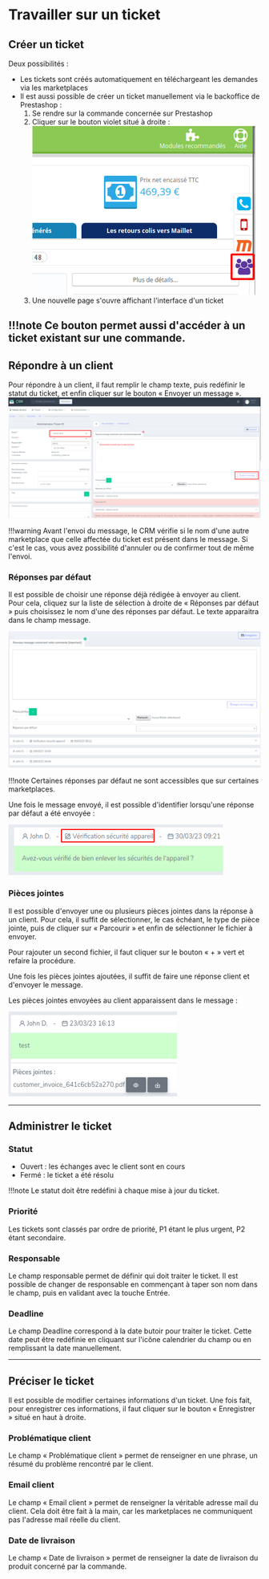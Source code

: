 # Travailler sur un ticket

## Créer un ticket

Deux possibilités :

* Les tickets sont créés automatiquement en téléchargeant les demandes via les marketplaces
* Il est aussi possible de créer un ticket manuellement via le backoffice de Prestashop :
    1. Se rendre sur la commande concernée sur Prestashop
    2. Cliquer sur le bouton violet situé à droite :
       ![Bouton acces_prestashop](assets/bouton_acces_prestashop.png)
    3. Une nouvelle page s'ouvre affichant l'interface d'un ticket

!!!note
    Ce bouton permet aussi d'accéder à un ticket existant sur une commande.
---

## Répondre à un client

Pour répondre à un client, il faut remplir le champ texte, puis redéfinir le statut du ticket, et enfin cliquer sur le bouton « Envoyer un message ».
![Reponse_client](assets/reponse_client.png)

!!!warning
    Avant l'envoi du message, le CRM vérifie si le nom d'une autre marketplace que celle affectée du ticket est présent dans le message.
    Si c'est le cas, vous avez possibilité d'annuler ou de confirmer tout de même l'envoi.

### Réponses par défaut

Il est possible de choisir une réponse déjà rédigée à envoyer au client.  
Pour cela, cliquez sur la liste de sélection à droite de « Réponses par défaut » puis choisissez le nom d'une des réponses par défaut.
Le texte apparaitra dans le champ message.

![reponse_par_defaut_utilisation](assets/reponse_par_defaut_utilisation.gif)

!!!note
    Certaines réponses par défaut ne sont accessibles que sur certaines marketplaces.

Une fois le message envoyé, il est possible d'identifier lorsqu'une réponse par défaut a été envoyée :

![reponse_par_defaut](assets/reponse_par_defaut.png)

### Pièces jointes

Il est possible d'envoyer une ou plusieurs pièces jointes dans la réponse à un client.
Pour cela, il suffit de sélectionner, le cas échéant, le type de pièce jointe, puis de cliquer sur « Parcourir » et enfin de sélectionner le fichier à envoyer.

Pour rajouter un second fichier, il faut cliquer sur le bouton « + » vert et refaire la procédure.

Une fois les pièces jointes ajoutées, il suffit de faire une réponse client et d'envoyer le message.

Les pièces jointes envoyées au client apparaissent dans le message :

![piece_jointe](assets/piece_jointe.png)

---

## Administrer le ticket

### Statut
* Ouvert : les échanges avec le client sont en cours
* Fermé : le ticket a été résolu

!!!note
    Le statut doit être redéfini à chaque mise à jour du ticket.

### Priorité
Les tickets sont classés par ordre de priorité, P1 étant le plus urgent, P2 étant secondaire.

### Responsable

Le champ responsable permet de définir qui doit traiter le ticket.
Il est possible de changer de responsable en commençant à taper son nom dans le champ,
puis en validant avec la touche Entrée.

### Deadline

Le champ Deadline correspond à la date butoir pour traiter le ticket.
Cette date peut être redéfinie en cliquant sur l'icône calendrier du champ ou
en remplissant la date manuellement.

---

## Préciser le ticket

Il est possible de modifier certaines informations d'un ticket.
Une fois fait, pour enregistrer ces informations, il faut cliquer sur le bouton « Enregistrer » situé
en haut à droite.

### Problématique client

Le champ « Problématique client » permet de renseigner en une phrase,
un résumé du problème rencontré par le client.

### Email client

Le champ « Email client » permet de renseigner la véritable adresse mail du client.
Cela doit être fait à la main, car les marketplaces ne communiquent pas l'adresse mail réelle du client.

### Date de livraison

Le champ « Date de livraison » permet de renseigner la date de livraison du produit concerné par la commande.

